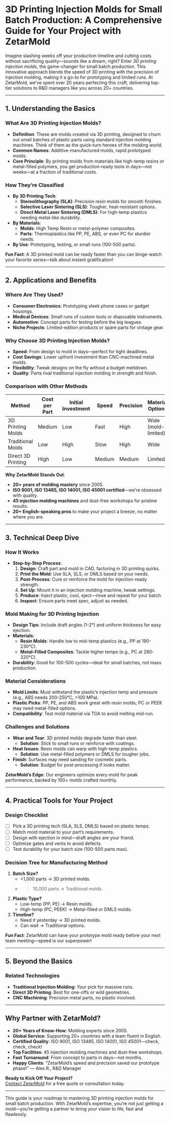 # 3D Printing Injection Molds for Small Batch Production: A Comprehensive Guide for Your Project with ZetarMold

Imagine slashing weeks off your production timeline and cutting costs without sacrificing quality—sounds like a dream, right? Enter _3D printing injection molds_, the game-changer for small batch production. This innovative approach blends the speed of 3D printing with the precision of injection molding, making it a go-to for prototyping and limited runs. At ZetarMold, we’ve spent over 20 years perfecting this craft, delivering top-tier solutions to R&D managers like you across 20+ countries.

---

## 1. Understanding the Basics

### What Are 3D Printing Injection Molds?

- **Definition**: These are molds created via 3D printing, designed to churn out small batches of plastic parts using standard injection molding machines. Think of them as the quick-turn heroes of the molding world.
- **Common Names**: Additive-manufactured molds, rapid prototyped molds.
- **Core Principle**: By printing molds from materials like high-temp resins or metal-filled polymers, you get production-ready tools in days—not weeks—at a fraction of traditional costs.

### How They’re Classified

- **By 3D Printing Tech**:
  - **Stereolithography (SLA)**: Precision resin molds for smooth finishes.
  - **Selective Laser Sintering (SLS)**: Tougher, heat-resistant options.
  - **Direct Metal Laser Sintering (DMLS)**: For high-temp plastics needing metal-like durability.
- **By Materials**:
  - **Molds**: High Temp Resin or metal-polymer composites.
  - **Parts**: Thermoplastics like PP, PE, ABS, or even PC for sturdier needs.
- **By Use**: Prototyping, testing, or small runs (100-500 parts).

**Fun Fact**: A 3D printed mold can be ready faster than you can binge-watch your favorite series—talk about instant gratification!

---

## 2. Applications and Benefits

### Where Are They Used?

- **Consumer Electronics**: Prototyping sleek phone cases or gadget housings.
- **Medical Devices**: Small runs of custom tools or disposable instruments.
- **Automotive**: Concept parts for testing before the big leagues.
- **Niche Projects**: Limited-edition products or spare parts for vintage gear.

### Why Choose 3D Printing Injection Molds?

- **Speed**: From design to mold in days—perfect for tight deadlines.
- **Cost Savings**: Lower upfront investment than CNC-machined metal molds.
- **Flexibility**: Tweak designs on the fly without a budget meltdown.
- **Quality**: Parts rival traditional injection molding in strength and finish.

### Comparison with Other Methods

| Method             | Cost per Part | Initial Investment | Speed  | Precision | Material Options    | Production Volume |
| ------------------ | ------------- | ------------------ | ------ | --------- | ------------------- | ----------------- |
| 3D Printing Molds  | Medium        | Low                | Fast   | High      | Wide (mold-limited) | Small-Medium      |
| Traditional Molds  | Low           | High               | Slow   | High      | Wide                | Large             |
| Direct 3D Printing | High          | Low                | Medium | Medium    | Limited             | Very Small        |

**Why ZetarMold Stands Out**:

- **20+ years of molding mastery** since 2005.
- **ISO 9001, ISO 13485, ISO 14001, ISO 45001 certified**—we’re obsessed with quality.
- **45 injection molding machines** and dust-free workshops for pristine results.
- **20+ English-speaking pros** to make your project a breeze, no matter where you are.

---

## 3. Technical Deep Dive

### How It Works

- **Step-by-Step Process**:
  1. **Design**: Craft part and mold in CAD, factoring in 3D printing quirks.
  2. **Print the Mold**: Use SLA, SLS, or DMLS based on your needs.
  3. **Post-Process**: Cure or reinforce the mold for injection-ready strength.
  4. **Set Up**: Mount it in an injection molding machine, tweak settings.
  5. **Produce**: Inject plastic, cool, eject—rinse and repeat for your batch.
  6. **Inspect**: Ensure parts meet spec, adjust as needed.

### Mold Making for 3D Printing Injection

- **Design Tips**: Include draft angles (1-2°) and uniform thickness for easy ejection.
- **Materials**:
  - **Resin Molds**: Handle low to mid-temp plastics (e.g., PP at 190-230°C).
  - **Metal-Filled Composites**: Tackle higher temps (e.g., PC at 280-320°C).
- **Durability**: Good for 100-500 cycles—ideal for small batches, not mass production.

### Material Considerations

- **Mold Limits**: Must withstand the plastic’s injection temp and pressure (e.g., ABS needs 200-250°C, >100 MPa).
- **Plastic Picks**: PP, PE, and ABS work great with resin molds; PC or PEEK may need metal-filled options.
- **Compatibility**: Test mold material via TGA to avoid melting mid-run.

### Challenges and Solutions

- **Wear and Tear**: 3D printed molds degrade faster than steel.
  - **Solution**: Stick to small runs or reinforce with coatings.
- **Heat Issues**: Resin molds can warp with high-temp plastics.
  - **Solution**: Use metal-filled polymers or DMLS for tougher jobs.
- **Finish**: Surfaces may need sanding for cosmetic parts.
  - **Solution**: Budget for post-processing if looks matter.

**ZetarMold’s Edge**: Our engineers optimize every mold for peak performance, backed by 100+ molds crafted monthly.

---

## 4. Practical Tools for Your Project

### Design Checklist

- [ ] Pick a 3D printing tech (SLA, SLS, DMLS) based on plastic temps.
- [ ] Match mold material to your part’s requirements.
- [ ] Design with ejection in mind—draft angles are your friend.
- [ ] Optimize gates and vents to avoid defects.
- [ ] Test durability for your batch size (100-500 parts max).

### Decision Tree for Manufacturing Method

1. **Batch Size?**
   - <1,000 parts → 3D printed molds.
   - > 10,000 parts → Traditional molds.
2. **Plastic Type?**
   - Low-temp (PP, PE) → Resin molds.
   - High-temp (PC, PEEK) → Metal-filled or DMLS molds.
3. **Timeline?**
   - Need it yesterday → 3D printed molds.
   - Can wait → Traditional options.

**Fun Fact**: ZetarMold can have your prototype mold ready before your next team meeting—speed is our superpower!

---

## 5. Beyond the Basics

### Related Technologies

- **Traditional Injection Molding**: Your pick for massive runs.
- **Direct 3D Printing**: Best for one-offs or wild geometries.
- **CNC Machining**: Precision metal parts, no plastic involved.

---

## Why Partner with ZetarMold?

- **20+ Years of Know-How**: Molding experts since 2005.
- **Global Service**: Supporting 20+ countries with a team fluent in English.
- **Certified Quality**: ISO 9001, ISO 13485, ISO 14001, ISO 45001—check, check, check!
- **Top Facilities**: 45 injection molding machines and dust-free workshops.
- **Fast Turnaround**: From concept to parts in days—not months.
- **Happy Clients**: “ZetarMold’s speed and precision saved our prototype phase!” — Alex R., R&D Manager

**Ready to Kick Off Your Project?**  
[Contact ZetarMold](#) for a free quote or consultation today.

---

This guide is your roadmap to mastering 3D printing injection molds for small batch production. With ZetarMold’s expertise, you’re not just getting a mold—you’re getting a partner to bring your vision to life, fast and flawlessly.

